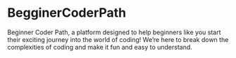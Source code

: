 # BegginerCoderPath
Beginner Coder Path, a platform designed to help beginners like you start their exciting journey into the world of coding! We’re here to break down the complexities of coding and make it fun and easy to understand.

